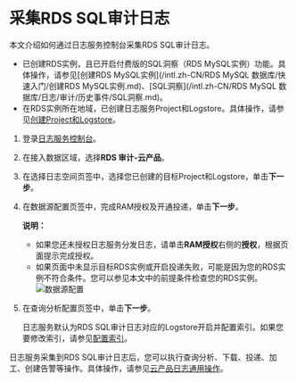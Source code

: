 # 采集RDS SQL审计日志

本文介绍如何通过日志服务控制台采集RDS SQL审计日志。

-   已创建RDS实例，且已开启付费版的SQL洞察（RDS MySQL实例）功能。具体操作，请参见[创建RDS MySQL实例](/intl.zh-CN/RDS MySQL 数据库/快速入门/创建RDS MySQL实例.md)、[SQL洞察](/intl.zh-CN/RDS MySQL 数据库/日志/审计/历史事件/SQL洞察.md)。
-   在RDS实例所在地域，已创建日志服务Project和Logstore。具体操作，请参见[创建Project和Logstore](/intl.zh-CN/.md)。

1.  登录[日志服务控制台](https://sls.console.aliyun.com)。

2.  在接入数据区域，选择**RDS 审计-云产品**。

3.  在选择日志空间页签中，选择您已创建的目标Project和Logstore，单击**下一步**。

4.  在数据源配置页签中，完成RAM授权及开通投递，单击**下一步**。

    **说明：**

    -   如果您还未授权日志服务分发日志，请单击**RAM授权**右侧的**授权**，根据页面提示完成授权。
    -   如果页面中未显示目标RDS实例或开启投递失败，可能是因为您的RDS实例不符合条件。您可以参见本文中的前提条件检查您的RDS实例。
    ![数据源配置](https://static-aliyun-doc.oss-accelerate.aliyuncs.com/assets/img/zh-CN/7930559951/p47510.png)

5.  在查询分析配置页签中，单击**下一步**。

    日志服务默认为RDS SQL审计日志对应的Logstore开启并配置索引。如果您要修改索引，请参见[配置索引](/intl.zh-CN/查询与分析/配置索引.md)。


日志服务采集到RDS SQL审计日志后，您可以执行查询分析、下载、投递、加工、创建告警等操作。具体操作，请参见[云产品日志通用操作](/intl.zh-CN/数据采集/云产品日志采集/云产品日志通用操作.md)。


